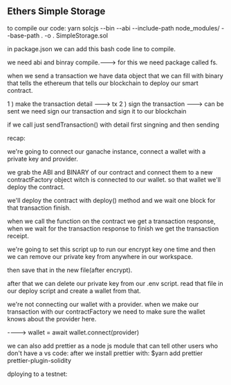 ## Ethers Simple Storage


to compile our code:
	yarn solcjs --bin --abi --include-path node_modules/ --base-path . -o . SimpleStorage.sol
	
	
in package.json we can add this bash code line to compile.

we need abi and binray compile.---> for this we need package called fs.

when we send a transaction we have data object that we can fill with binary that 
tells the ethereum that tells our blockchain to deploy our smart contract.

1 ) make the transaction detail ---> tx
2 ) sign the transaction ---> can be sent
	we need sign our transaction and sign it to our blockchain
	

if we call just sendTransaction() with detail first singning and then sending


recap: 

we're going to connect our ganache instance, connect a wallet with a private key and provider.

we grab the ABI and BINARY of our contract and connect them to a new contractFactory object witch is connected to our wallet.
so that wallet we'll deploy the contract.

we'll deploy the contract with deploy() method and we wait one block for that transaction finish.


when we call the function on the contract we get a transaction response, when we wait for the transaction response to finish we get the transaction receipt.



we're going to set this script up to run our encrypt key one time and then we 
can remove our private key from anywhere in our workspace.

then save that in the new file(after encrypt).

after that we can delete our private key from our .env script.
read that file in our deploy script and create a wallet from that.

we're not connecting our wallet with a provider.
when we make our transaction with our contractFactory we need to make sure the
wallet knows about the provider here.

----> wallet = await wallet.connect(provider)

we can also add prettier as a node js module that can tell other users who don't have a vs code:
	after we install prettier with: $yarn add prettier prettier-plugin-solidity
	
	
	
	
dploying to a testnet:


